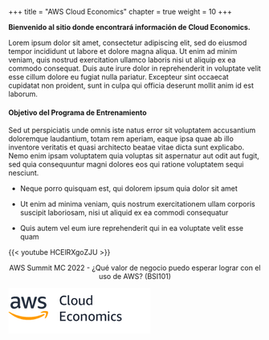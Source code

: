 +++ 
title = "AWS Cloud Economics" 
chapter = true 
weight = 10
+++

**Bienvenido al sitio donde encontrará información de Cloud Economics.**

Lorem ipsum dolor sit amet, consectetur adipiscing elit, sed do eiusmod tempor incididunt ut labore et dolore magna aliqua. Ut enim ad minim veniam, quis nostrud exercitation ullamco laboris nisi ut aliquip ex ea commodo consequat. Duis aute irure dolor in reprehenderit in voluptate velit esse cillum dolore eu fugiat nulla pariatur. Excepteur sint occaecat cupidatat non proident, sunt in culpa qui officia deserunt mollit anim id est laborum.

#### Objetivo del Programa de Entrenamiento

Sed ut perspiciatis unde omnis iste natus error sit voluptatem accusantium doloremque laudantium, totam rem aperiam, eaque ipsa quae ab illo inventore veritatis et quasi architecto beatae vitae dicta sunt explicabo. Nemo enim ipsam voluptatem quia voluptas sit aspernatur aut odit aut fugit, sed quia consequuntur magni dolores eos qui ratione voluptatem sequi nesciunt.

- Neque porro quisquam est, qui dolorem ipsum quia dolor sit amet

- Ut enim ad minima veniam, quis nostrum exercitationem ullam corporis suscipit laboriosam, nisi ut aliquid ex ea commodi consequatur

- Quis autem vel eum iure reprehenderit qui in ea voluptate velit esse quam

{{< youtube HCElRXgoZJU >}}

<p style="text-align: center;">AWS Summit MC 2022 - ¿Qué valor de negocio puedo esperar lograr con el uso de AWS? (BSI101)</p>

<img src="images/cloud-economics-logo.png" alt="drawing"/>